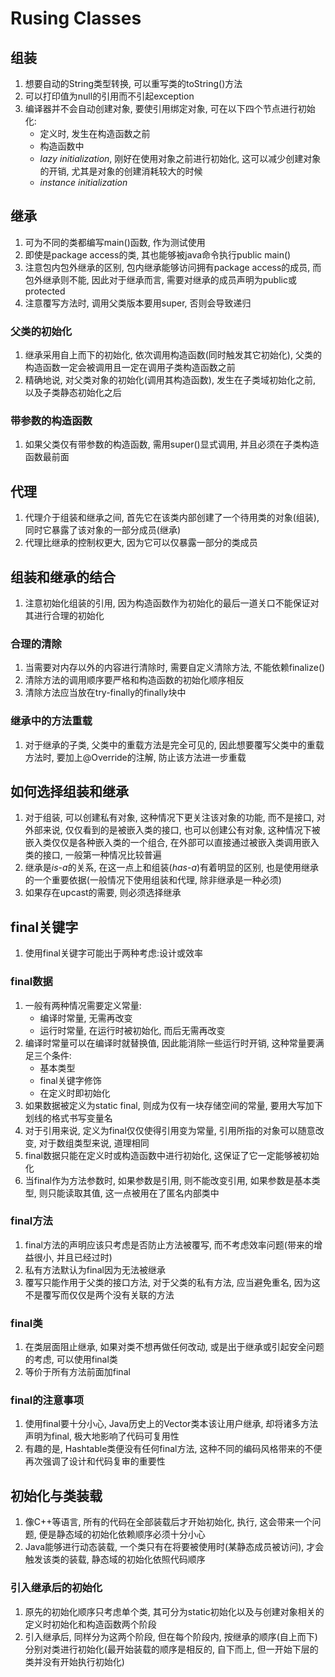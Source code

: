 # Rusing Classes

## 组装

1. 想要自动的String类型转换, 可以重写类的toString()方法
2. 可以打印值为null的引用而不引起exception
3. 编译器并不会自动创建对象, 要使引用绑定对象, 可在以下四个节点进行初始化:
   * 定义时, 发生在构造函数之前
   * 构造函数中
   * *lazy initialization*, 刚好在使用对象之前进行初始化, 这可以减少创建对象的开销, 尤其是对象的创建消耗较大的时候
   * *instance initialization*

## 继承

1. 可为不同的类都编写main()函数, 作为测试使用
2. 即使是package access的类, 其也能够被java命令执行public main()
3. 注意包内包外继承的区别, 包内继承能够访问拥有package access的成员, 而包外继承则不能, 因此对于继承而言, 需要对继承的成员声明为public或protected
4. 注意覆写方法时, 调用父类版本要用super, 否则会导致递归

### 父类的初始化

1. 继承采用自上而下的初始化, 依次调用构造函数(同时触发其它初始化), 父类的构造函数一定会被调用且一定在调用子类构造函数之前
2. 精确地说, 对父类对象的初始化(调用其构造函数), 发生在子类域初始化之前, 以及子类静态初始化之后

### 带参数的构造函数

1. 如果父类仅有带参数的构造函数, 需用super()显式调用, 并且必须在子类构造函数最前面

## 代理

1. 代理介于组装和继承之间, 首先它在该类内部创建了一个待用类的对象(组装), 同时它暴露了该对象的一部分成员(继承)
2. 代理比继承的控制权更大, 因为它可以仅暴露一部分的类成员

## 组装和继承的结合

1. 注意初始化组装的引用, 因为构造函数作为初始化的最后一道关口不能保证对其进行合理的初始化

### 合理的清除

1. 当需要对内存以外的内容进行清除时, 需要自定义清除方法, 不能依赖finalize()
2. 清除方法的调用顺序要严格和构造函数的初始化顺序相反
3. 清除方法应当放在try-finally的finally块中

### 继承中的方法重载

1. 对于继承的子类, 父类中的重载方法是完全可见的, 因此想要覆写父类中的重载方法时, 要加上@Override的注解, 防止该方法进一步重载

## 如何选择组装和继承

1. 对于组装, 可以创建私有对象, 这种情况下更关注该对象的功能, 而不是接口, 对外部来说, 仅仅看到的是被嵌入类的接口, 也可以创建公有对象, 这种情况下被嵌入类仅仅是各种嵌入类的一个组合, 在外部可以直接通过被嵌入类调用嵌入类的接口, 一般第一种情况比较普遍
2. 继承是*is-a*的关系, 在这一点上和组装(*has-a*)有着明显的区别, 也是使用继承的一个重要依据(一般情况下使用组装和代理, 除非继承是一种必须)
3. 如果存在upcast的需要, 则必须选择继承

## final关键字

1. 使用final关键字可能出于两种考虑:设计或效率

### final数据

1. 一般有两种情况需要定义常量:
   * 编译时常量, 无需再改变
   * 运行时常量, 在运行时被初始化, 而后无需再改变
2. 编译时常量可以在编译时就替换值, 因此能消除一些运行时开销, 这种常量要满足三个条件:
   * 基本类型
   * final关键字修饰
   * 在定义时即初始化
3. 如果数据被定义为static final, 则成为仅有一块存储空间的常量, 要用大写加下划线的格式书写变量名
4. 对于引用来说, 定义为final仅仅使得引用变为常量, 引用所指的对象可以随意改变, 对于数组类型来说, 道理相同
5. final数据只能在定义时或构造函数中进行初始化, 这保证了它一定能够被初始化
6. 当final作为方法参数时, 如果参数是引用, 则不能改变引用, 如果参数是基本类型, 则只能读取其值, 这一点被用在了匿名内部类中

### final方法

1. final方法的声明应该只考虑是否防止方法被覆写, 而不考虑效率问题(带来的增益很小, 并且已经过时)
2. 私有方法默认为final因为无法被继承
3. 覆写只能作用于父类的接口方法, 对于父类的私有方法, 应当避免重名, 因为这不是覆写而仅仅是两个没有关联的方法

### final类

1. 在类层面阻止继承, 如果对类不想再做任何改动, 或是出于继承或引起安全问题的考虑, 可以使用final类
2. 等价于所有方法前面加final

### final的注意事项

1. 使用final要十分小心, Java历史上的Vector类本该让用户继承, 却将诸多方法声明为final, 极大地影响了代码可复用性
2. 有趣的是, Hashtable类便没有任何final方法, 这种不同的编码风格带来的不便再次强调了设计和代码复审的重要性

## 初始化与类装载

1. 像C++等语言, 所有的代码在全部装载后才开始初始化, 执行, 这会带来一个问题, 便是静态域的初始化依赖顺序必须十分小心
2. Java能够进行动态装载, 一个类只有在将要被使用时(某静态成员被访问), 才会触发该类的装载, 静态域的初始化依照代码顺序

### 引入继承后的初始化

1. 原先的初始化顺序只考虑单个类, 其可分为static初始化以及与创建对象相关的定义时初始化和构造函数两个阶段
2. 引入继承后, 同样分为这两个阶段, 但在每个阶段内, 按继承的顺序(自上而下)分别对类进行初始化(最开始装载的顺序是相反的, 自下而上, 但一开始下层的类并没有开始执行初始化)

